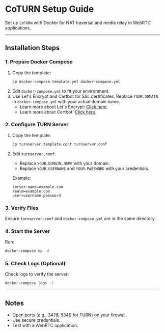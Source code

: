 # CoTURN Setup Guide

Set up `CoTURN` with Docker for NAT traversal and media relay in WebRTC applications.

---

## Installation Steps

### 1. Prepare Docker Compose

1. Copy the template:
    ```bash
    cp docker-compose.template.yml docker-compose.yml
    ```
2. Edit `docker-compose.yml` to fit your environment.
3. Use Let's Encrypt and Certbot for SSL certificates. Replace `YOUR.DOMAIN` in `docker-compose.yml` with your actual domain name.
    - Learn more about Let's Encrypt: [Click here](https://letsencrypt.org/).
    - Learn more about Certbot: [Click here](https://certbot.eff.org/).

### 2. Configure TURN Server

1. Copy the template:
    ```bash
    cp turnserver.template.conf turnserver.conf
    ```
2. Edit `turnserver.conf`:

    - Replace `YOUR.DOMAIN.NAME` with your domain.
    - Replace `YOUR.USERNAME` and `YOUR.PASSWORD` with your credentials.

    Example:

    ```text
    server-name=example.com
    realm=example.com
    user=username:password
    ```

### 3. Verify Files

Ensure `turnserver.conf` and `docker-compose.yml` are in the same directory.

### 4. Start the Server

Run:

```bash
docker-compose up -d
```

### 5. Check Logs (Optional)

Check logs to verify the server:

```bash
docker-compose logs -f
```

---

## Notes

- Open ports (e.g., 3478, 5349 for TURN) on your firewall.
- Use secure credentials.
- Test with a WebRTC application.
